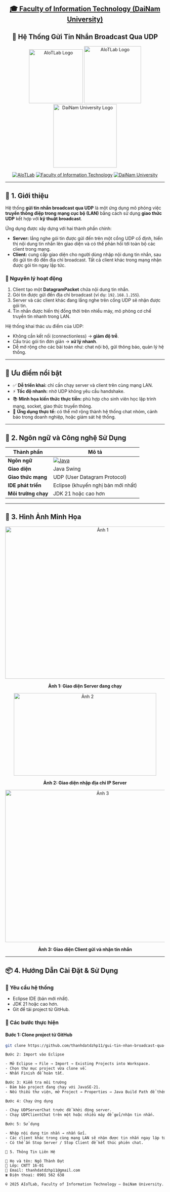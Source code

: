 <h2 align="center">
    <a href="https://dainam.edu.vn/vi/khoa-cong-nghe-thong-tin">
    🎓 Faculty of Information Technology (DaiNam University)
    </a>
</h2>

<h2 align="center">
   📡 Hệ Thống Gửi Tin Nhắn Broadcast Qua UDP
</h2>

<div align="center">
    <p align="center">
        <img alt="AIoTLab Logo" width="170" src="https://github.com/user-attachments/assets/711a2cd8-7eb4-4dae-9d90-12c0a0a208a2" />
        <img alt="AIoTLab Logo" width="180" src="https://github.com/user-attachments/assets/dc2ef2b8-9a70-4cfa-9b4b-f6c2f25f1660" />
        <img alt="DaiNam University Logo" width="200" src="https://github.com/user-attachments/assets/77fe0fd1-2e55-4032-be3c-b1a705a1b574" />
    </p>

[![AIoTLab](https://img.shields.io/badge/AIoTLab-green?style=for-the-badge)](https://www.facebook.com/DNUAIoTLab)
[![Faculty of Information Technology](https://img.shields.io/badge/Faculty%20of%20Information%20Technology-blue?style=for-the-badge)](https://dainam.edu.vn/vi/khoa-cong-nghe-thong-tin)
[![DaiNam University](https://img.shields.io/badge/DaiNam%20University-orange?style=for-the-badge)](https://dainam.edu.vn)

</div>

---

## 📖 1. Giới thiệu  

Hệ thống **gửi tin nhắn broadcast qua UDP** là một ứng dụng mô phỏng việc **truyền thông điệp trong mạng cục bộ (LAN)** bằng cách sử dụng **giao thức UDP** kết hợp với **kỹ thuật broadcast**.  

Ứng dụng được xây dựng với hai thành phần chính:  

- **Server:** lắng nghe gói tin được gửi đến trên một cổng UDP cố định, hiển thị nội dung tin nhắn lên giao diện và có thể phản hồi tới toàn bộ các client trong mạng.  
- **Client:** cung cấp giao diện cho người dùng nhập nội dung tin nhắn, sau đó gửi tin đó đến địa chỉ broadcast. Tất cả client khác trong mạng nhận được gói tin ngay lập tức.  

### 🔑 Nguyên lý hoạt động
1. Client tạo một **DatagramPacket** chứa nội dung tin nhắn.
2. Gói tin được gửi đến địa chỉ broadcast (ví dụ: `192.168.1.255`).
3. Server và các client khác đang lắng nghe trên cổng UDP sẽ nhận được gói tin.
4. Tin nhắn được hiển thị đồng thời trên nhiều máy, mô phỏng cơ chế truyền tin nhanh trong LAN.  

Hệ thống khai thác ưu điểm của UDP:  
- Không cần kết nối (connectionless) → **giảm độ trễ**.  
- Cấu trúc gói tin đơn giản → **xử lý nhanh**.  
- Dễ mở rộng cho các bài toán như: chat nội bộ, gửi thông báo, quản lý hệ thống.  

---

## 🌟 Ưu điểm nổi bật

- ✅ **Dễ triển khai:** chỉ cần chạy server và client trên cùng mạng LAN.  
- ⚡ **Tốc độ nhanh:** nhờ UDP không yêu cầu handshake.  
- 📚 **Minh họa kiến thức thực tiễn:** phù hợp cho sinh viên học lập trình mạng, socket, giao thức truyền thông.  
- 🔧 **Ứng dụng thực tế:** có thể mở rộng thành hệ thống chat nhóm, cảnh báo trong doanh nghiệp, hoặc giám sát hệ thống.  

---

## 🔧 2. Ngôn ngữ và Công nghệ Sử Dụng  

| Thành phần | Mô tả |
|-----------|-------|
| **Ngôn ngữ** | [![Java](https://img.shields.io/badge/Java-007396?style=for-the-badge&logo=java&logoColor=white)](https://www.java.com/) |
| **Giao diện** | Java Swing |
| **Giao thức mạng** | UDP (User Datagram Protocol) |
| **IDE phát triển** | Eclipse (khuyến nghị bản mới nhất) |
| **Môi trường chạy** | JDK 21 hoặc cao hơn |

---

## 🚀 3. Hình Ảnh Minh Họa  

<p align="center">
  <img width="600" height="480" src="" alt="Ảnh 1"/> 
</p>
<p align="center"><b>Ảnh 1: Giao diện Server đang chạy</b></p>

<p align="center">
  <img width="450" height="260" src="" alt="Ảnh 2"/> 
</p>
<p align="center"><b>Ảnh 2: Giao diện nhập địa chỉ IP Server</b></p>

<p align="center">
  <img width="600" height="480" src="" alt="Ảnh 3"/> 
</p>
<p align="center"><b>Ảnh 3: Giao diện Client gửi và nhận tin nhắn</b></p>

---

## 📦 4. Hướng Dẫn Cài Đặt & Sử Dụng  

### 🔹 Yêu cầu hệ thống  
- Eclipse IDE (bản mới nhất).  
- JDK 21 hoặc cao hơn.  
- Git để tải project từ GitHub.  

### 🔹 Các bước thực hiện  

#### **Bước 1: Clone project từ GitHub**
```bash
git clone https://github.com/thanhdatdzhp11/gui-tin-nhan-broadcast-qua-UDP/

Bước 2: Import vào Eclipse

- Mở Eclipse → File → Import → Existing Projects into Workspace.
- Chọn thư mục project vừa clone về.
- Nhấn Finish để hoàn tất.

Bước 3: Kiểm tra môi trường
- Đảm bảo project đang chạy với JavaSE-21.
- Nếu thiếu thư viện, mở Project → Properties → Java Build Path để thêm JDK tương ứng.

Bước 4: Chạy ứng dụng

- Chạy UDPServerChat trước để khởi động server.
- Chạy UDPClientChat trên một hoặc nhiều máy để gửi/nhận tin nhắn.

Bước 5: Sử dụng

- Nhập nội dung tin nhắn → nhấn Gửi.
- Các client khác trong cùng mạng LAN sẽ nhận được tin nhắn ngay lập tức.
- Có thể ấn Stop Server / Stop Client để kết thúc phiên chat.

📱 5. Thông Tin Liên Hệ

👤 Họ và tên: Ngô Thành Đạt
🏫 Lớp: CNTT 16-01
📧 Email: thanhdatdzhp11@gmail.com
☎ Điện thoại: 0901 562 638

© 2025 AIoTLab, Faculty of Information Technology – DaiNam University.
